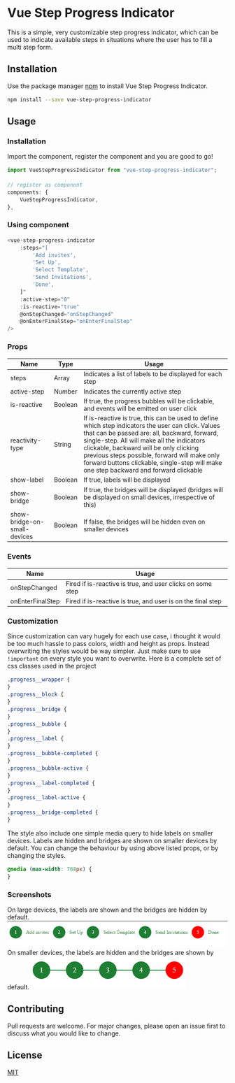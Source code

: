 # Vue Step Progress Indicator

This is a simple, very customizable step progress indicator, which can be used to indicate available steps in situations where the user has to fill
a multi step form.

## Installation

Use the package manager [npm](https://www.npmjs.com/) to install Vue Step Progress Indicator.

```bash
npm install --save vue-step-progress-indicator
```

## Usage

### Installation

Import the component, register the component and you are good to go!

```js
import VueStepProgressIndicator from "vue-step-progress-indicator";

// register as component
components: {
    VueStepProgressIndicator,
},
```

### Using component

```js
<vue-step-progress-indicator
    :steps="[
        'Add invites',
        'Set Up',
        'Select Template',
        'Send Invitations',
        'Done',
    ]"
    :active-step="0"
    :is-reactive="true"
    @onStepChanged="onStepChanged"
    @onEnterFinalStep="onEnterFinalStep"
/>


```

### Props

| Name                         | Type    | Usage                                                                                                                                                                                                                                                                                                                                                                                |
| ---------------------------- | ------- | ------------------------------------------------------------------------------------------------------------------------------------------------------------------------------------------------------------------------------------------------------------------------------------------------------------------------------------------------------------------------------------ |
| steps                        | Array   | Indicates a list of labels to be displayed for each step                                                                                                                                                                                                                                                                                                                             |
| active-step                  | Number  | Indicates the currently active step                                                                                                                                                                                                                                                                                                                                                  |
| is-reactive                  | Boolean | If true, the progress bubbles will be clickable, and events will be emitted on user click                                                                                                                                                                                                                                                                                            |
| reactivity-type              | String  | If is-reactive is true, this can be used to define which step indicators the user can click. Values that can be passed are: all, backward, forward, single-step. All will make all the indicators clickable, backward will be only clicking previous steps possible, forward will make only forward buttons clickable, single-step will make one step backward and forward clickable |
| show-label                   | Boolean | If true, labels will be displayed                                                                                                                                                                                                                                                                                                                                                    |
| show-bridge                  | Boolean | If true, the bridges will be displayed (bridges will be displayed on small devices, irrespective of this)                                                                                                                                                                                                                                                                            |
| show-bridge-on-small-devices | Boolean | If false, the bridges will be hidden even on smaller devices                                                                                                                                                                                                                                                                                                                         |

### Events

| Name             | Usage                                                       |
| ---------------- | ----------------------------------------------------------- |
| onStepChanged    | Fired if is-reactive is true, and user clicks on some step  |
| onEnterFinalStep | Fired if is-reactive is true, and user is on the final step |

### Customization

Since customization can vary hugely for each use case, i thought it would be too much hassle to pass colors, width and height as props.
Instead overwriting the styles would be way simpler. Just make sure to use
`!important`
on every style you want to overwrite.
Here is a complete set of css classes used in the project

```css
.progress__wrapper {
}
.progress__block {
}
.progress__bridge {
}
.progress__bubble {
}
.progress__label {
}
.progress__bubble-completed {
}
.progress__bubble-active {
}
.progress__label-completed {
}
.progress__label-active {
}
.progress__bridge-completed {
}
```

The style also include one simple media query to hide labels on smaller devices. Labels are hidden and bridges are shown on smaller devices by default. You can change the
behaviour by using above listed props, or by changing the styles.

```css
@media (max-width: 768px) {
}
```

### Screenshots

On large devices, the labels are shown and the bridges are hidden by default.<br/>
![On Large Device](./assets/device-lg.png?raw=true)
<br/>On smaller devices, the labels are hidden and the bridges are shown by default.
![On Small Device](./assets/device-sm.png?raw=true)

## Contributing

Pull requests are welcome. For major changes, please open an issue first to discuss what you would like to change.

## License

[MIT](https://choosealicense.com/licenses/mit/)
